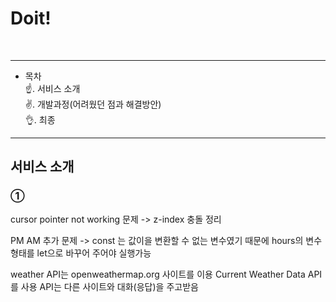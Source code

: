 # Doit!

<br>

---

- 목차 \
  ☝. 서비스 소개 \
  ✌. 개발과정(어려웠던 점과 해결방안) \
  👌. 최종

---

## 서비스 소개

### ①

cursor pointer not working 문제
-> z-index 충돌 정리

PM AM 추가 문제
-> const 는 값이을 변환할 수 없는 변수였기 때문에
hours의 변수 형태를 let으로 바꾸어 주어야 실행가능

weather API는 openweathermap.org 사이트를 이용
Current Weather Data API를 사용
API는 다른 사이트와 대화(응답)을 주고받음
